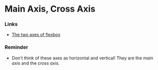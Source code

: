 # Main Axis, Cross Axis

### Links

- [The two axes of flexbox](https://developer.mozilla.org/en-US/docs/Web/CSS/CSS_Flexible_Box_Layout/Basic_Concepts_of_Flexbox#The_two_axes_of_flexbox)

### Reminder

- Don't think of these axes as horizontal and vertical! They are the _main axis_ and the _cross axis_.
